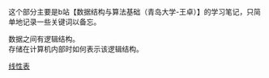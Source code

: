 这个部分主要是b站【数据结构与算法基础（青岛大学-王卓）】的学习笔记，只简单地记录一些关键词以备忘。  

数据之间有逻辑结构。  
存储在计算机内部时如何表示该逻辑结构。 

[线性表](/数据结构与算法/线性表.md)